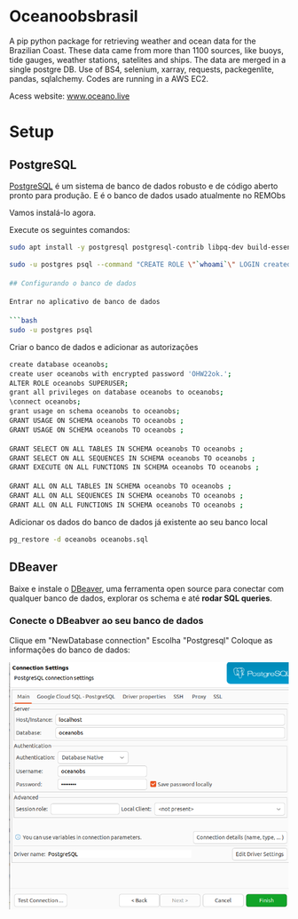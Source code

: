 # Oceanoobsbrasil

A pip python package for retrieving weather and ocean data for the Brazilian Coast. These data came from more than 1100 sources, like buoys, tide gauges, weather stations, satelites and ships. The data are merged in a single postgre DB. Use of BS4, selenium, xarray, requests, packegenlite, pandas, sqlalchemy. Codes are running in a AWS EC2.

Acess website: www.oceano.live

# Setup

## PostgreSQL

[PostgreSQL](https://www.postgresql.org/) é um sistema de banco de dados robusto e de código aberto pronto para produção. E é o banco de dados usado atualmente no REMObs

Vamos instalá-lo agora.

Execute os seguintes comandos:

```bash
sudo apt install -y postgresql postgresql-contrib libpq-dev build-essential
```

```bash
sudo -u postgres psql --command "CREATE ROLE \"`whoami`\" LOGIN createdb;"

## Configurando o banco de dados

Entrar no aplicativo de banco de dados

```bash
sudo -u postgres psql
```

Criar o banco de dados e adicionar as autorizações

```bash
create database oceanobs;
create user oceanobs with encrypted password 'OHW22ok.';
ALTER ROLE oceanobs SUPERUSER;
grant all privileges on database oceanobs to oceanobs;
\connect oceanobs;
grant usage on schema oceanobs to oceanobs;
GRANT USAGE ON SCHEMA oceanobs TO oceanobs ;
GRANT USAGE ON SCHEMA oceanobs TO oceanobs ;

GRANT SELECT ON ALL TABLES IN SCHEMA oceanobs TO oceanobs ;
GRANT SELECT ON ALL SEQUENCES IN SCHEMA oceanobs TO oceanobs ;
GRANT EXECUTE ON ALL FUNCTIONS IN SCHEMA oceanobs TO oceanobs ;

GRANT ALL ON ALL TABLES IN SCHEMA oceanobs TO oceanobs ;
GRANT ALL ON ALL SEQUENCES IN SCHEMA oceanobs TO oceanobs ;
GRANT ALL ON ALL FUNCTIONS IN SCHEMA oceanobs TO oceanobs ;
```

Adicionar os dados do banco de dados já existente ao seu banco local
```bash
pg_restore -d oceanobs oceanobs.sql 
```

## DBeaver

Baixe e instale o [DBeaver](https://dbeaver.io/), uma ferramenta open source para conectar com qualquer banco de dados, explorar os schema e até **rodar SQL queries**.

### Conecte o DBeabver ao seu banco de dados


Clique em "NewDatabase connection"
Escolha "Postgresql"
Coloque as informações do banco de dados:

![Imagem do Banco](images/dbeaver.png)

